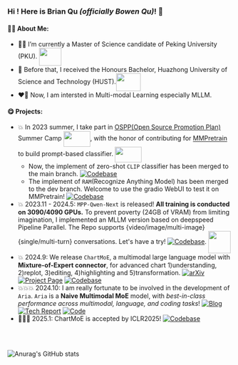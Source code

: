 ### Hi ! Here is Brian Qu *(officially Bowen Qu)*!  👋

#### 🙋‍♂️ About Me:

- 👨‍🦰 I’m currently a Master of Science candidate of Peking University (PKU). <img src="https://www.pku.edu.cn/pku_logo_red.png" width = "50" height = "40"  align=center />
- 👦 Before that, I received the Honours Bachelor, Huazhong University of Science and Technology (HUST).<img src="https://upload.wikimedia.org/wikipedia/zh/thumb/a/ab/Huazhong_University_of_Science_%26_Technology_logo.svg/1920px-Huazhong_University_of_Science_%26_Technology_logo.svg.png" width = "55" height = "40" align=center />
- ❤️‍🔥 Now, I am intersted in Multi-modal Learning especially MLLM.

#### 😋 Projects:
- 💥 In 2023 summer, I take part in [OSPP(Open Source Promotion Plan)](https://summer-ospp.ac.cn/) Summer Camp <img src="https://summer-ospp.ac.cn/vite.svg" width = "60" height = "35"  align=center />, with the honor of contributing for [MMPretrain](https://github.com/open-mmlab/mmpretrain) to build prompt-based classifier. <img src="https://oss.openmmlab.com/www/community/mm.png" width = "60" height = "35"  align=center />
   - Now, the implement of zero-shot `CLIP` classifier has been merged to the main branch. [![Codebase](https://img.shields.io/badge/PR-Link-pink)](https://github.com/open-mmlab/mmpretrain/pull/1737)
   - The implement of `RAM`(Recognize Anything Model) has been merged to the dev branch. Welcome to use the gradio WebUI to test it on MMPretrain! [![Codebase](https://img.shields.io/badge/PR-Link-pink)](https://github.com/open-mmlab/mmpretrain/pull/1802)
- 💥 2023.11 - 2024.5: `MPP-Qwen-Next` is released! **All training is conducted on 3090/4090 GPUs.** To prevent poverty (24GB of VRAM) from limiting imagination, I implemented an MLLM version based on deepspeed Pipeline Parallel. The Repo supports {video/image/multi-image} {single/multi-turn} conversations. Let's have a try! [![Codebase](https://img.shields.io/badge/Github-Repo-pink)](https://github.com/Coobiw/MPP-LLaVA). <img src="https://github.com/Coobiw/MiniGPT4Qwen/blob/master/assets/MPPQwen/logo.webp" width = "50" height = "50"  align=center /> 
- 💥 2024.9: We release `ChartMoE`, a multimodal large language model with **Mixture-of-Expert connector**, for advanced chart 1)understanding, 2)replot, 3)editing, 4)highlighting and 5)transformation. [![arXiv](https://img.shields.io/badge/ArXiv-Prepint-red)](https://arxiv.org/abs/2409.03277)  [![Project Page](https://img.shields.io/badge/Project-Page-brightgreen)](https://chartmoe.github.io/) [![Codebase](https://img.shields.io/badge/Github-Repo-pink)](https://github.com/IDEA-FinAI/ChartMoE)
- 💥💥💥 2024.10: I am really fortunate to be involved in the development of `Aria`. `Aria` is a **Naive Multimodal MoE** model, with *best-in-class performance across multimodal, language, and coding tasks*! [![Blog](https://img.shields.io/badge/Blog-brightgreen)](https://rhymes.ai/blog) [![Tech Report](https://img.shields.io/badge/Tech-Report-red)](https://arxiv.org/pdf/2410.05993) [![Code](https://img.shields.io/badge/Github-Repo-pink)](https://github.com/rhymes-ai/Aria)
- 🎉🎉🎉 2025.1: ChartMoE is accepted by ICLR2025! [![Codebase](https://img.shields.io/badge/Github-Repo-pink)](https://github.com/IDEA-FinAI/ChartMoE)
<br />
<br />

![Anurag's GitHub stats](https://github-readme-stats.vercel.app/api?username=Coobiw&show_icons=true&theme=rose)
